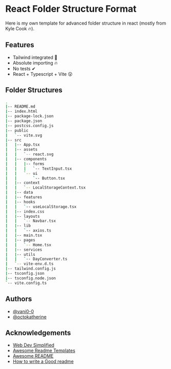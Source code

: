 
# React Folder Structure Format
Here is my own template for advanced folder structure in react (mostly from Kyle Cook 🔥).



## Features

- Tailwind integrated 💨
- Absolute importing 🔥
- No tests ✔
- React + Typescript + Vite 😲


## Folder Structures

```bash
.
|-- README.md        
|-- index.html       
|-- package-lock.json
|-- package.json     
|-- postcss.config.js
|-- public
|   `-- vite.svg     
|-- src
|   |-- App.tsx      
|   |-- assets
|   |   `-- react.svg        
|   |-- components
|   |   |-- forms
|   |   |   `-- TextInput.tsx
|   |   `-- ui
|   |       `-- Button.tsx
|   |-- context
|   |   `-- LocalStorageContext.tsx
|   |-- data
|   |-- features
|   |-- hooks
|   |   `-- useLocalStorage.tsx    
|   |-- index.css
|   |-- layouts
|   |   `-- Navbar.tsx
|   |-- lib
|   |   `-- axios.ts
|   |-- main.tsx    
|   |-- pages       
|   |   `-- Home.tsx
|   |-- services
|   |-- utils
|   |   `-- DayConverter.ts
|   `-- vite-env.d.ts
|-- tailwind.config.js
|-- tsconfig.json
|-- tsconfig.node.json
`-- vite.config.ts
```
## Authors
- [@vani0-0](https://github.com/vani0-0)
- [@octokatherine](https://www.github.com/octokatherine)


## Acknowledgements
 - [Web Dev Simplified](https://www.youtube.com/@WebDevSimplified)
 - [Awesome Readme Templates](https://awesomeopensource.com/project/elangosundar/awesome-README-templates)
 - [Awesome README](https://github.com/matiassingers/awesome-readme)
 - [How to write a Good readme](https://bulldogjob.com/news/449-how-to-write-a-good-readme-for-your-github-project)

